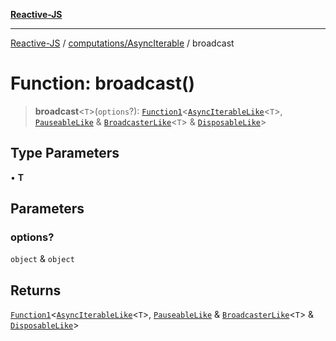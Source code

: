[**Reactive-JS**](../../../README.md)

***

[Reactive-JS](../../../README.md) / [computations/AsyncIterable](../README.md) / broadcast

# Function: broadcast()

> **broadcast**\<`T`\>(`options`?): [`Function1`](../../../functions/type-aliases/Function1.md)\<[`AsyncIterableLike`](../../interfaces/AsyncIterableLike.md)\<`T`\>, [`PauseableLike`](../../../utils/interfaces/PauseableLike.md) & [`BroadcasterLike`](../../interfaces/BroadcasterLike.md)\<`T`\> & [`DisposableLike`](../../../utils/interfaces/DisposableLike.md)\>

## Type Parameters

• **T**

## Parameters

### options?

`object` & `object`

## Returns

[`Function1`](../../../functions/type-aliases/Function1.md)\<[`AsyncIterableLike`](../../interfaces/AsyncIterableLike.md)\<`T`\>, [`PauseableLike`](../../../utils/interfaces/PauseableLike.md) & [`BroadcasterLike`](../../interfaces/BroadcasterLike.md)\<`T`\> & [`DisposableLike`](../../../utils/interfaces/DisposableLike.md)\>
